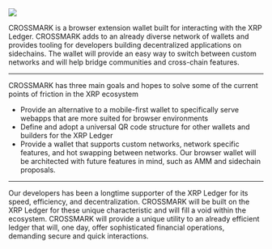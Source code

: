 <img src="https://github.com/crossmarkio/.github-private/blob/main/profile/banner.png" />

CROSSMARK is a browser extension wallet built for interacting with the XRP Ledger. CROSSMARK adds to an already diverse network of wallets and provides tooling for developers building decentralized applications on sidechains. The wallet will provide an easy way to switch between custom networks and will help bridge communities and cross-chain features.

---

CROSSMARK has three main goals and hopes to solve some of the current points of friction in the XRP ecosystem

- Provide an alternative to a mobile-first wallet to specifically serve webapps that are more suited for browser environments
- Define and adopt a universal QR code structure for other wallets and builders for the XRP Ledger
- Provide a wallet that supports custom networks, network specific features, and hot swapping between networks. Our browser wallet will be architected with future features in mind, such as AMM and sidechain proposals.

---

Our developers has been a longtime supporter of the XRP Ledger for its speed, efficiency, and decentralization. CROSSMARK will be built on the XRP Ledger for these unique characteristic and will fill a void within the ecosystem. CROSSMARK will provide a unique utility to an already efficient ledger that will, one day, offer sophisticated financial operations, demanding secure and quick interactions.
